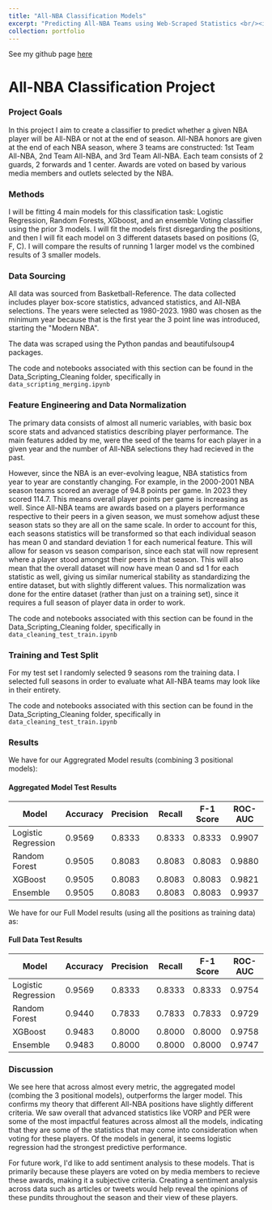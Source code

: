 ```yaml
---
title: "All-NBA Classification Models"
excerpt: "Predicting All-NBA Teams using Web-Scraped Statistics <br/><img src='/images/NBA-Logo-Vector-PNG1.png'>"
collection: portfolio
---
```


See my github page [here](https://github.com/hhdesai98/nba_classification)

# All-NBA Classification Project

### Project Goals

In this project I aim to create a classifier to predict whether a given NBA player will be All-NBA or not at the end of season. All-NBA honors are given at the end of each NBA season, where 3 teams are constructed: 1st Team All-NBA, 2nd Team All-NBA, and 3rd Team All-NBA. Each team consists of 2 guards, 2 forwards and 1 center. Awards are voted on based by various media members and outlets selected by the NBA.

### Methods

I will be fitting 4 main models for this classification task: Logistic Regression, Random Forests, XGboost, and an ensemble Voting classifier using the prior 3 models. I will fit the models first disregarding the positions, and then I will fit each model on 3 different datasets based on positions (G, F, C). I will compare the results of running 1 larger model vs the combined results of 3 smaller models. 

### Data Sourcing

All data was sourced from Basketball-Reference. The data collected includes player box-score statistics, advanced statistics, and All-NBA selections. The years were selected as 1980-2023. 1980 was chosen as the minimum year because that is the first year the 3 point line was introduced, starting the "Modern NBA".

The data was scraped using the Python pandas and beautifulsoup4 packages.

The code and notebooks associated with this section can be found in the Data_Scripting_Cleaning folder, specifically in `data_scripting_merging.ipynb` 

### Feature Engineering and Data Normalization

The primary data consists of almost all numeric variables, with basic box score stats and advanced statistics describing player performance. The main features added by me, were the seed of the teams for each player in a given year and the number of All-NBA selections they had recieved in the past. 

However, since the NBA is an ever-evolving league, NBA statistics from year to year are constantly changing. For example, in the 2000-2001 NBA season teams scored an average of 94.8 points per game. In 2023 they scored 114.7. This means overall player points per game is increasing as well. Since All-NBA teams are awards based on a players performance respective to their peers in a given season, we must somehow adjust these season stats so they are all on the same scale. In order to account for this, each seasons statistics will be transformed so that each individual season has mean 0 and standard deviation 1 for each numerical feature. This will allow for season vs season comparison, since each stat will now represent where a player stood amongst their peers in that season. This will also mean that the overall dataset will now have mean 0 and sd 1 for each statistic as well, giving us similar numerical stability as standardizing the entire dataset, but with slightly different values. This normalization was done for the entire dataset (rather than just on a training set), since it requires a full season of player data in order to work. 

The code and notebooks associated with this section can be found in the Data_Scripting_Cleaning folder, specifically in `data_cleaning_test_train.ipynb` 

### Training and Test Split

For my test set I randomly selected 9 seasons rom the training data. I selected full seasons in order to evaluate what All-NBA teams may look like in their entirety.

The code and notebooks associated with this section can be found in the Data_Scripting_Cleaning folder, specifically in `data_cleaning_test_train.ipynb` 

### Results

We have for our Aggregrated Model results (combining 3 positional models):

#### Aggregated Model Test Results

| Model                | Accuracy  | Precision | Recall    | F-1 Score | ROC-AUC   |
|----------------------|-----------|-----------|-----------|-----------|-----------|
| Logistic Regression  | 0.9569    | 0.8333    | 0.8333    | 0.8333    | 0.9907    |
| Random Forest        | 0.9505    | 0.8083    | 0.8083    | 0.8083    | 0.9880    |
| XGBoost              | 0.9505    | 0.8083    | 0.8083    | 0.8083    | 0.9821    |
| Ensemble             | 0.9505    | 0.8083    | 0.8083    | 0.8083    | 0.9937    |

We have for our Full Model results (using all the positions as training data) as:

#### Full Data Test Results

| Model                | Accuracy  | Precision | Recall    | F-1 Score | ROC-AUC   |
|----------------------|-----------|-----------|-----------|-----------|-----------|
| Logistic Regression  | 0.9569    | 0.8333    | 0.8333    | 0.8333    | 0.9754    |
| Random Forest        | 0.9440    | 0.7833    | 0.7833    | 0.7833    | 0.9729    |
| XGBoost              | 0.9483    | 0.8000    | 0.8000    | 0.8000    | 0.9758    |
| Ensemble             | 0.9483    | 0.8000    | 0.8000    | 0.8000    | 0.9747    |

### Discussion 

We see here that across almost every metric, the aggregated model (combing the 3 positional models), outperforms the larger model. This confirms my theory that different All-NBA positions have slightly different criteria. We saw overall that advanced statistics like VORP and PER were some of the most impactful features across almost all the models, indicating that they are some of the statistics that may come into consideration when voting for these players. Of the models in general, it seems logistic regression had the strongest predictive performance.

For future work, I'd like to add sentiment analysis to these models. That is primarily because these players are voted on by media members to recieve these awards, making it a subjective criteria. Creating a sentiment analysis across data such as articles or tweets would help reveal the opinions of these pundits throughout the season and their view of these players. 

